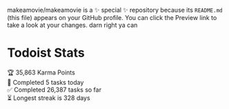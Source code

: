 makeamovie/makeamovie is a ✨ special ✨ repository because its `README.md` (this file) appears on your GitHub profile.
You can click the Preview link to take a look at your changes. darn right ya can

# Todoist Stats

<!-- TODO-IST:START -->
🏆  35,863 Karma Points           
🌸  Completed 5 tasks today           
✅  Completed 26,387 tasks so far           
⏳  Longest streak is 328 days
<!-- TODO-IST:END -->